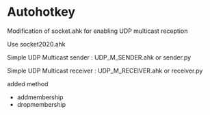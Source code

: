 # Autohotkey

Modification of socket.ahk for enabling UDP multicast reception

Use socket2020.ahk

Simple UDP Multicast sender : UDP_M_SENDER.ahk or sender.py

Simple UDP Multicast receiver : UDP_M_RECEIVER.ahk or receiver.py

added method

  - addmembership
  - dropmembership
